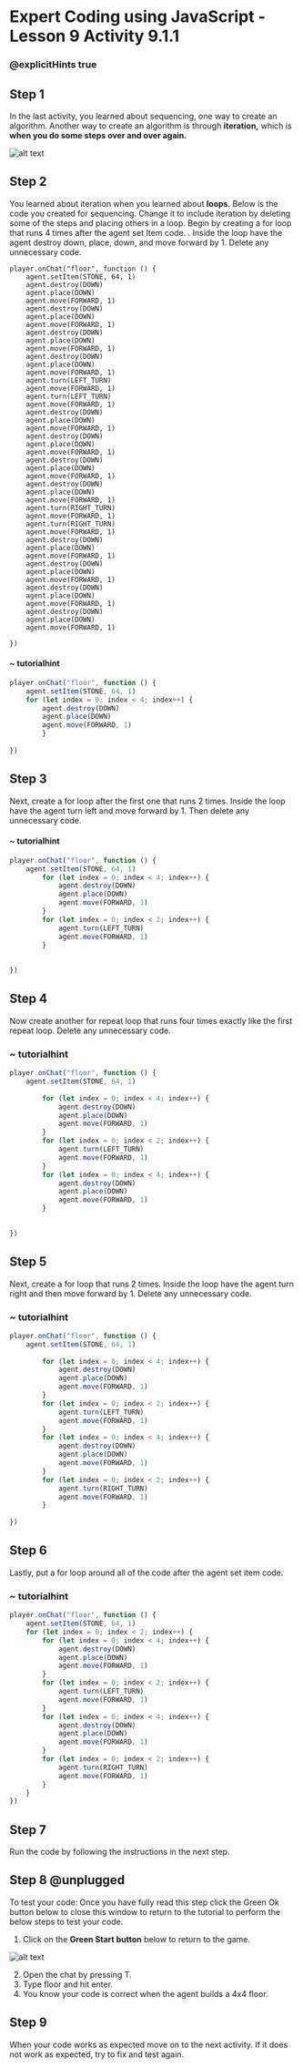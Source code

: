 # Expert Coding using JavaScript - Lesson 9 Activity 9.1.1
### @explicitHints true

## Step 1

In the last activity, you learned about sequencing, one way to create an algorithm.  Another way to create an algorithm is through **iteration,** which is **when you do some steps over and over again.** 


![alt text](https://expertjs.codingcredentials.com/Lesson9/9.1/9.2.JPG?raw=true  "Iteration")


## Step 2

You learned about iteration when you learned about **loops**.  Below is the code you created for sequencing.   Change it to include iteration by deleting some of the steps and placing others in a loop. Begin by creating a for loop that runs 4 times after the agent set Item code. . Inside the loop have the agent destroy down, place, down, and move forward by 1. Delete any unnecessary code. 

```template
player.onChat("floor", function () {
    agent.setItem(STONE, 64, 1)
    agent.destroy(DOWN)
    agent.place(DOWN)
    agent.move(FORWARD, 1)
    agent.destroy(DOWN)
    agent.place(DOWN)
    agent.move(FORWARD, 1)
    agent.destroy(DOWN)
    agent.place(DOWN)
    agent.move(FORWARD, 1)
    agent.destroy(DOWN)
    agent.place(DOWN)
    agent.move(FORWARD, 1)
    agent.turn(LEFT_TURN)
    agent.move(FORWARD, 1)
    agent.turn(LEFT_TURN)
    agent.move(FORWARD, 1)
    agent.destroy(DOWN)
    agent.place(DOWN)
    agent.move(FORWARD, 1)
    agent.destroy(DOWN)
    agent.place(DOWN)
    agent.move(FORWARD, 1)
    agent.destroy(DOWN)
    agent.place(DOWN)
    agent.move(FORWARD, 1)
    agent.destroy(DOWN)
    agent.place(DOWN)
    agent.move(FORWARD, 1)
    agent.turn(RIGHT_TURN)
    agent.move(FORWARD, 1)
    agent.turn(RIGHT_TURN)
    agent.move(FORWARD, 1)
    agent.destroy(DOWN)
    agent.place(DOWN)
    agent.move(FORWARD, 1)
    agent.destroy(DOWN)
    agent.place(DOWN)
    agent.move(FORWARD, 1)
    agent.destroy(DOWN)
    agent.place(DOWN)
    agent.move(FORWARD, 1)
    agent.destroy(DOWN)
    agent.place(DOWN)
    agent.move(FORWARD, 1)
    
})
```



#### ~ tutorialhint

```javascript 
player.onChat("floor", function () {
    agent.setItem(STONE, 64, 1)
    for (let index = 0; index < 4; index++) {
        agent.destroy(DOWN)
        agent.place(DOWN)
        agent.move(FORWARD, 1)
        }
  
})
```


## Step 3
Next, create a for loop after the first one that runs 2 times.  Inside the loop have the agent turn left and move forward by 1. 
Then delete any unnecessary code. 

#### ~ tutorialhint

```javascript 
player.onChat("floor", function () {
    agent.setItem(STONE, 64, 1)
        for (let index = 0; index < 4; index++) {
            agent.destroy(DOWN)
            agent.place(DOWN)
            agent.move(FORWARD, 1)
        }
        for (let index = 0; index < 2; index++) {
            agent.turn(LEFT_TURN)
            agent.move(FORWARD, 1)
        }
        
    
})
```

## Step 4
Now create another for repeat loop that runs four times exactly like the first repeat loop.  Delete any unnecessary code. 


### ~ tutorialhint

```javascript 
player.onChat("floor", function () {
    agent.setItem(STONE, 64, 1)
  
        for (let index = 0; index < 4; index++) {
            agent.destroy(DOWN)
            agent.place(DOWN)
            agent.move(FORWARD, 1)
        }
        for (let index = 0; index < 2; index++) {
            agent.turn(LEFT_TURN)
            agent.move(FORWARD, 1)
        }
        for (let index = 0; index < 4; index++) {
            agent.destroy(DOWN)
            agent.place(DOWN)
            agent.move(FORWARD, 1)
        }

    
})
```

## Step 5
Next, create a for loop that runs 2 times. Inside the loop have the agent turn right and then move forward by 1. Delete any unnecessary code. 


### ~ tutorialhint

```javascript 
player.onChat("floor", function () {
    agent.setItem(STONE, 64, 1)
    
        for (let index = 0; index < 4; index++) {
            agent.destroy(DOWN)
            agent.place(DOWN)
            agent.move(FORWARD, 1)
        }
        for (let index = 0; index < 2; index++) {
            agent.turn(LEFT_TURN)
            agent.move(FORWARD, 1)
        }
        for (let index = 0; index < 4; index++) {
            agent.destroy(DOWN)
            agent.place(DOWN)
            agent.move(FORWARD, 1)
        }
        for (let index = 0; index < 2; index++) {
            agent.turn(RIGHT_TURN)
            agent.move(FORWARD, 1)
        }
    
})
```


## Step 6
Lastly, put a for loop around all of the code after the agent set item code. 

### ~ tutorialhint

```javascript 
player.onChat("floor", function () {
    agent.setItem(STONE, 64, 1)
    for (let index = 0; index < 2; index++) {
        for (let index = 0; index < 4; index++) {
            agent.destroy(DOWN)
            agent.place(DOWN)
            agent.move(FORWARD, 1)
        }
        for (let index = 0; index < 2; index++) {
            agent.turn(LEFT_TURN)
            agent.move(FORWARD, 1)
        }
        for (let index = 0; index < 4; index++) {
            agent.destroy(DOWN)
            agent.place(DOWN)
            agent.move(FORWARD, 1)
        }
        for (let index = 0; index < 2; index++) {
            agent.turn(RIGHT_TURN)
            agent.move(FORWARD, 1)
        }
    }
})
```


## Step 7

Run the code by following the instructions in the next step.


## Step 8 @unplugged
To test your code:
Once you have fully read this step click the Green Ok button below to close this window to return to the tutorial to perform the below steps to test your code.

1. Click on the **Green Start button** below to return to the game.

  

![alt text](https://expertjs.codingcredentials.com/Lesson1/1.1/1.JPG?raw=true  "Start")

2. Open the chat by pressing T. 
3. Type floor and hit enter. 
4. You know your code is correct when the agent builds a 4x4 floor. 

## Step 9

When your code works as expected move on to the next activity.
If it does not work as expected, try to fix and test again.
